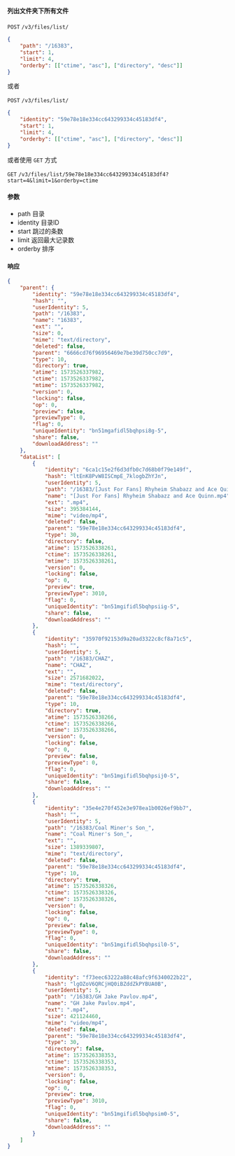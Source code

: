 #### 列出文件夹下所有文件

```POST``` ```/v3/files/list/```

```json
{
	"path": "/16383",
	"start": 1,
	"limit": 4,
	"orderby": [["ctime", "asc"], ["directory", "desc"]]
}
```

或者

```POST``` ```/v3/files/list/```

```json
{
	"identity": "59e78e18e334cc643299334c45183df4",
	"start": 1,
	"limit": 4,
	"orderby": [["ctime", "asc"], ["directory", "desc"]]
}
```

或者使用 ```GET``` 方式

```GET``` ```/v3/files/list/59e78e18e334cc643299334c45183df4?start=4&limit=1&orderby=ctime```


#### 参数

* path 目录
* identity 目录ID
* start 跳过的条数
* limit 返回最大记录数
* orderby 排序

#### 响应

```json
{
    "parent": {
        "identity": "59e78e18e334cc643299334c45183df4",
        "hash": "",
        "userIdentity": 5,
        "path": "/16383",
        "name": "16383",
        "ext": "",
        "size": 0,
        "mime": "text/directory",
        "deleted": false,
        "parent": "6666cd76f96956469e7be39d750cc7d9",
        "type": 10,
        "directory": true,
        "atime": 1573526337982,
        "ctime": 1573526337982,
        "mtime": 1573526337982,
        "version": 0,
        "locking": false,
        "op": 0,
        "preview": false,
        "previewType": 0,
        "flag": 0,
        "uniqueIdentity": "bn51mgafidl5bqhpsi8g-5",
        "share": false,
        "downloadAddress": ""
    },
    "dataList": [
        {
            "identity": "6ca1c15e2f6d3dfb0c7d68b0f79e149f",
            "hash": "ltEnK8PvW8ISCmpE_7klogbZhYJn",
            "userIdentity": 5,
            "path": "/16383/[Just For Fans] Rhyheim Shabazz and Ace Quinn.mp4",
            "name": "[Just For Fans] Rhyheim Shabazz and Ace Quinn.mp4",
            "ext": ".mp4",
            "size": 395384144,
            "mime": "video/mp4",
            "deleted": false,
            "parent": "59e78e18e334cc643299334c45183df4",
            "type": 30,
            "directory": false,
            "atime": 1573526338261,
            "ctime": 1573526338261,
            "mtime": 1573526338261,
            "version": 0,
            "locking": false,
            "op": 0,
            "preview": true,
            "previewType": 3010,
            "flag": 0,
            "uniqueIdentity": "bn51mgifidl5bqhpsiig-5",
            "share": false,
            "downloadAddress": ""
        },
        {
            "identity": "35970f92153d9a20ad3322c8cf8a71c5",
            "hash": "",
            "userIdentity": 5,
            "path": "/16383/CHAZ",
            "name": "CHAZ",
            "ext": "",
            "size": 2571682022,
            "mime": "text/directory",
            "deleted": false,
            "parent": "59e78e18e334cc643299334c45183df4",
            "type": 10,
            "directory": true,
            "atime": 1573526338266,
            "ctime": 1573526338266,
            "mtime": 1573526338266,
            "version": 0,
            "locking": false,
            "op": 0,
            "preview": false,
            "previewType": 0,
            "flag": 0,
            "uniqueIdentity": "bn51mgifidl5bqhpsij0-5",
            "share": false,
            "downloadAddress": ""
        },
        {
            "identity": "35e4e270f452e3e978ea1b0026ef9bb7",
            "hash": "",
            "userIdentity": 5,
            "path": "/16383/Coal Miner's Son_",
            "name": "Coal Miner's Son_",
            "ext": "",
            "size": 1389339807,
            "mime": "text/directory",
            "deleted": false,
            "parent": "59e78e18e334cc643299334c45183df4",
            "type": 10,
            "directory": true,
            "atime": 1573526338326,
            "ctime": 1573526338326,
            "mtime": 1573526338326,
            "version": 0,
            "locking": false,
            "op": 0,
            "preview": false,
            "previewType": 0,
            "flag": 0,
            "uniqueIdentity": "bn51mgifidl5bqhpsil0-5",
            "share": false,
            "downloadAddress": ""
        },
        {
            "identity": "f73eec63222a88c48afc9f6340022b22",
            "hash": "lgOZoV6QRCjHQ0iBZddZkPYBUA0B",
            "userIdentity": 5,
            "path": "/16383/GH Jake Pavlov.mp4",
            "name": "GH Jake Pavlov.mp4",
            "ext": ".mp4",
            "size": 421124460,
            "mime": "video/mp4",
            "deleted": false,
            "parent": "59e78e18e334cc643299334c45183df4",
            "type": 30,
            "directory": false,
            "atime": 1573526338353,
            "ctime": 1573526338353,
            "mtime": 1573526338353,
            "version": 0,
            "locking": false,
            "op": 0,
            "preview": true,
            "previewType": 3010,
            "flag": 0,
            "uniqueIdentity": "bn51mgifidl5bqhpsim0-5",
            "share": false,
            "downloadAddress": ""
        }
    ]
}
```
